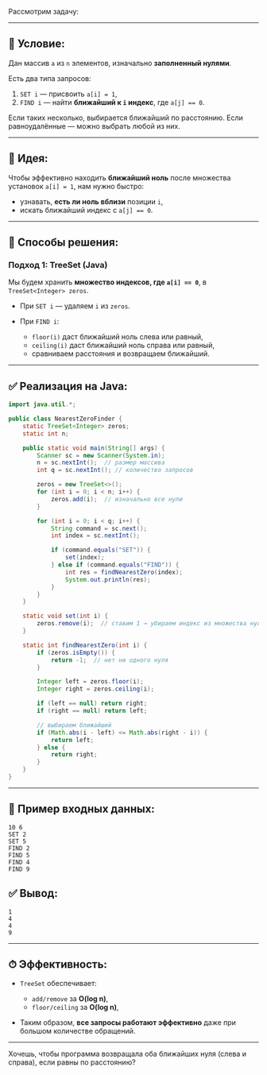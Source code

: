 Рассмотрим задачу:

---

## 📘 Условие:

Дан массив `a` из `n` элементов, изначально **заполненный нулями**.

Есть два типа запросов:

1. `SET i` — присвоить `a[i] = 1`,
2. `FIND i` — найти **ближайший к `i` индекс**, где `a[j] == 0`.

Если таких несколько, выбирается ближайший по расстоянию. Если равноудалённые — можно выбрать любой из них.

---

## 🧠 Идея:

Чтобы эффективно находить **ближайший ноль** после множества установок `a[i] = 1`, нам нужно быстро:

* узнавать, **есть ли ноль вблизи** позиции `i`,
* искать ближайший индекс с `a[j] == 0`.

---

## 🔧 Способы решения:

### Подход 1: **TreeSet** (Java)

Мы будем хранить **множество индексов, где `a[i] == 0`**, в `TreeSet<Integer> zeros`.

* При `SET i` — удаляем `i` из `zeros`.
* При `FIND i`:

    * `floor(i)` даст ближайший ноль слева или равный,
    * `ceiling(i)` даст ближайший ноль справа или равный,
    * сравниваем расстояния и возвращаем ближайший.

---

## ✅ Реализация на Java:

```java
import java.util.*;

public class NearestZeroFinder {
    static TreeSet<Integer> zeros;
    static int n;

    public static void main(String[] args) {
        Scanner sc = new Scanner(System.in);
        n = sc.nextInt();  // размер массива
        int q = sc.nextInt(); // количество запросов

        zeros = new TreeSet<>();
        for (int i = 0; i < n; i++) {
            zeros.add(i);  // изначально все нули
        }

        for (int i = 0; i < q; i++) {
            String command = sc.next();
            int index = sc.nextInt();

            if (command.equals("SET")) {
                set(index);
            } else if (command.equals("FIND")) {
                int res = findNearestZero(index);
                System.out.println(res);
            }
        }
    }

    static void set(int i) {
        zeros.remove(i);  // ставим 1 → убираем индекс из множества нулей
    }

    static int findNearestZero(int i) {
        if (zeros.isEmpty()) {
            return -1;  // нет ни одного нуля
        }

        Integer left = zeros.floor(i);
        Integer right = zeros.ceiling(i);

        if (left == null) return right;
        if (right == null) return left;

        // выбираем ближайший
        if (Math.abs(i - left) <= Math.abs(right - i)) {
            return left;
        } else {
            return right;
        }
    }
}
```

---

## 🧪 Пример входных данных:

```
10 6
SET 2
SET 5
FIND 2
FIND 5
FIND 4
FIND 9
```

## ✅ Вывод:

```
1
4
4
9
```

---

## ⏱ Эффективность:

* `TreeSet` обеспечивает:

    * `add/remove` за **O(log n)**,
    * `floor/ceiling` за **O(log n)**,
* Таким образом, **все запросы работают эффективно** даже при большом количестве обращений.

---

Хочешь, чтобы программа возвращала оба ближайших нуля (слева и справа), если равны по расстоянию?
